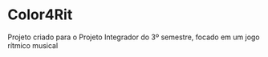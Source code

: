 # Color4Rit
Projeto criado para o Projeto Integrador do 3º semestre, focado em um jogo rítmico musical

